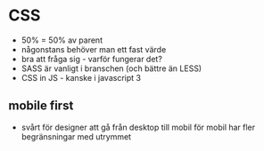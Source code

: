 # CSS

- 50% =  50% av parent
- någonstans behöver man ett fast värde
- bra att fråga sig - varför fungerar det?
- SASS är vanligt i branschen (och bättre än LESS)
- CSS in JS - kanske i javascript 3

## mobile first

- svårt för designer att gå från desktop till mobil för mobil har fler begränsningar med utrymmet

